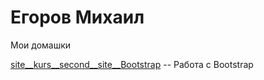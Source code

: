 # Егоров Михаил

Мои домашки

[site__kurs__second__site__Bootstrap](MihailEgorov.github.io/site__kurs__second__site__Bootstrap/ "Мой первый сайт на Bootstrap") -- Работа с Bootstrap
